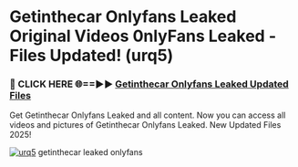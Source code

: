# Getinthecar Onlyfans Leaked Original Videos 0nlyFans Leaked - Files Updated! (urq5)

<h3>🔴 CLICK HERE 🌐==►► <a href="https://tinyurl.com/4seja8ks" rel="nofollow">Getinthecar Onlyfans Leaked Updated Files</a></h3>

Get Getinthecar Onlyfans Leaked and all content. Now you can access all videos and pictures of Getinthecar Onlyfans Leaked. New Updated Files 2025!

[![urq5](https://i.imgur.com/EWjZXRe.gif)](https://tinyurl.com/4seja8ks)
getinthecar leaked onlyfans